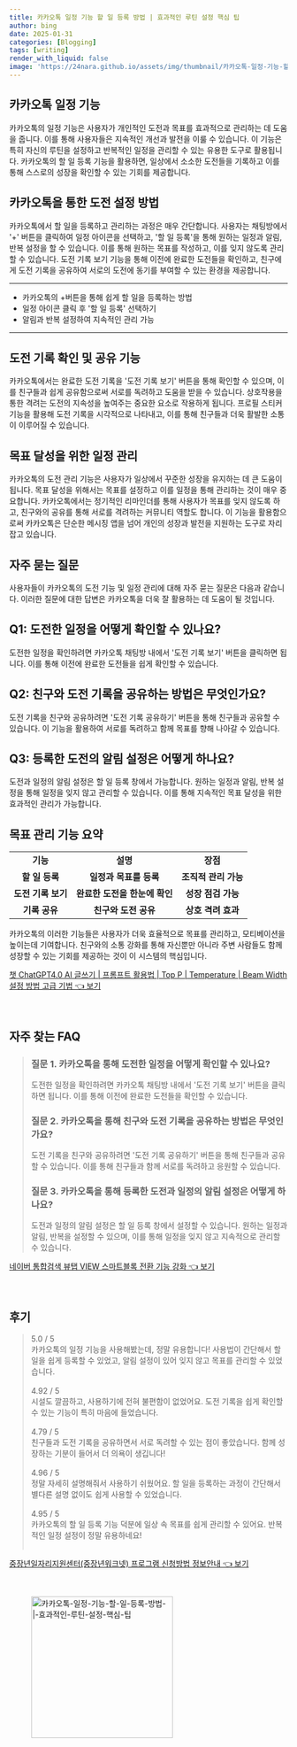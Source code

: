 ```yaml
---
title: 카카오톡 일정 기능 할 일 등록 방법 | 효과적인 루틴 설정 핵심 팁
author: bing
date: 2025-01-31
categories: [Blogging]
tags: [writing]
render_with_liquid: false
image: 'https://24nara.github.io/assets/img/thumbnail/카카오톡-일정-기능-할-일-등록-방법-|-효과적인-루틴-설정-핵심-팁.webp'
---
```



<h2 id='카카오톡_일정_기능'>카카오톡 일정 기능</h2>

<p>카카오톡의 일정 기능은 사용자가 개인적인 도전과 목표를 효과적으로 관리하는 데 도움을 줍니다. 이를 통해 사용자들은 지속적인 개선과 발전을 이룰 수 있습니다. 이 기능은 특히 자신의 루틴을 설정하고 반복적인 일정을 관리할 수 있는 유용한 도구로 활용됩니다. 카카오톡의 할 일 등록 기능을 활용하면, 일상에서 소소한 도전들을 기록하고 이를 통해 스스로의 성장을 확인할 수 있는 기회를 제공합니다.</p>

<h2 id='도전_설정_방법'>카카오톡을 통한 도전 설정 방법</h2>

<p>카카오톡에서 할 일을 등록하고 관리하는 과정은 매우 간단합니다. 사용자는 채팅방에서 '+' 버튼을 클릭하여 일정 아이콘을 선택하고, '할 일 등록'을 통해 원하는 일정과 알림, 반복 설정을 할 수 있습니다. 이를 통해 원하는 목표를 작성하고, 이를 잊지 않도록 관리할 수 있습니다. 도전 기록 보기 기능을 통해 이전에 완료한 도전들을 확인하고, 친구에게 도전 기록을 공유하여 서로의 도전에 동기를 부여할 수 있는 환경을 제공합니다.</p>

<hr />

<ul>
    <li>카카오톡의 +버튼을 통해 쉽게 할 일을 등록하는 방법</li>
    <li>일정 아이콘 클릭 후 '할 일 등록' 선택하기</li>
    <li>알림과 반복 설정하여 지속적인 관리 가능</li>
</ul>

<hr />

<h2 id='내_도전_기록_관리'>도전 기록 확인 및 공유 기능</h2>

<p>카카오톡에서는 완료한 도전 기록을 '도전 기록 보기' 버튼을 통해 확인할 수 있으며, 이를 친구들과 쉽게 공유함으로써 서로를 독려하고 도움을 받을 수 있습니다. 상호작용을 통한 격려는 도전의 지속성을 높여주는 중요한 요소로 작용하게 됩니다. 프로필 스티커 기능을 활용해 도전 기록을 시각적으로 나타내고, 이를 통해 친구들과 더욱 활발한 소통이 이루어질 수 있습니다.</p>

<h2 id='일정_관리의_중요성'>목표 달성을 위한 일정 관리</h2>

<p>카카오톡의 도전 관리 기능은 사용자가 일상에서 꾸준한 성장을 유지하는 데 큰 도움이 됩니다. 목표 달성을 위해서는 목표를 설정하고 이를 일정을 통해 관리하는 것이 매우 중요합니다. 카카오톡에서는 정기적인 리마인더를 통해 사용자가 목표를 잊지 않도록 하고, 친구와의 공유를 통해 서로를 격려하는 커뮤니티 역할도 합니다. 이 기능을 활용함으로써 카카오톡은 단순한 메시징 앱을 넘어 개인의 성장과 발전을 지원하는 도구로 자리잡고 있습니다.</p>

<h2 id='자주_묻는_질문'>자주 묻는 질문</h2>

<p>사용자들이 카카오톡의 도전 기능 및 일정 관리에 대해 자주 묻는 질문은 다음과 같습니다. 이러한 질문에 대한 답변은 카카오톡을 더욱 잘 활용하는 데 도움이 될 것입니다.</p>

<h2 id='Q1_도전_확인하기'>Q1: 도전한 일정을 어떻게 확인할 수 있나요?</h2>

<p>도전한 일정을 확인하려면 카카오톡 채팅방 내에서 '도전 기록 보기' 버튼을 클릭하면 됩니다. 이를 통해 이전에 완료한 도전들을 쉽게 확인할 수 있습니다.</p>

<h2 id='Q2_기록_공유하기'>Q2: 친구와 도전 기록을 공유하는 방법은 무엇인가요?</h2>

<p>도전 기록을 친구와 공유하려면 '도전 기록 공유하기' 버튼을 통해 친구들과 공유할 수 있습니다. 이 기능을 활용하여 서로를 독려하고 함께 목표를 향해 나아갈 수 있습니다.</p>

<h2 id='Q3_알림_설정하기'>Q3: 등록한 도전의 알림 설정은 어떻게 하나요?</h2>

<p>도전과 일정의 알림 설정은 할 일 등록 창에서 가능합니다. 원하는 일정과 알림, 반복 설정을 통해 일정을 잊지 않고 관리할 수 있습니다. 이를 통해 지속적인 목표 달성을 위한 효과적인 관리가 가능합니다.</p>

<h2 id='목표_관리_기능'>목표 관리 기능 요약</h2>

<table>
    <tr>
        <td style="text-align: center; height: 17px;"><b>기능</b></td>
        <td style="text-align: center; height: 17px;"><b>설명</b></td>
        <td style="text-align: center; height: 17px;"><b>장점</b></td>
    </tr>
    <tr>
        <td style="text-align: center; height: 17px;"><b>할 일 등록</b></td>
        <td style="text-align: center; height: 17px;"><b>일정과 목표를 등록</b></td>
        <td style="text-align: center; height: 17px;"><b>조직적 관리 가능</b></td>
    </tr>
    <tr>
        <td style="text-align: center; height: 17px;"><b>도전 기록 보기</b></td>
        <td style="text-align: center; height: 17px;"><b>완료한 도전을 한눈에 확인</b></td>
        <td style="text-align: center; height: 17px;"><b>성장 점검 가능</b></td>
    </tr>
    <tr>
        <td style="text-align: center; height: 17px;"><b>기록 공유</b></td>
        <td style="text-align: center; height: 17px;"><b>친구와 도전 공유</b></td>
        <td style="text-align: center; height: 17px;"><b>상호 격려 효과</b></td>
    </tr>
</table>

<p>카카오톡의 이러한 기능들은 사용자가 더욱 효율적으로 목표를 관리하고, 모티베이션을 높이는데 기여합니다. 친구와의 소통 강화를 통해 자신뿐만 아니라 주변 사람들도 함께 성장할 수 있는 기회를 제공하는 것이 이 시스템의 핵심입니다.</p>


<p><a class="click-button" title="챗 ChatGPT4.0 AI 글쓰기 | 프롬프트 활용법 | Top P | Temperature | Beam Width 설정 방법 고급 기법" href="https://24nara.github.io/posts/%EC%B1%97-ChatGPT4.0-AI-%EA%B8%80%EC%93%B0%EA%B8%B0-%ED%94%84%EB%A1%AC%ED%94%84%ED%8A%B8-%ED%99%9C%EC%9A%A9%EB%B2%95-Top-P-Temperature-Beam-Width-%EC%84%A4%EC%A0%95-%EB%B0%A9%EB%B2%95-%EA%B3%A0%EA%B8%89-%EA%B8%B0%EB%B2%95/" rel="dofollow">챗 ChatGPT4.0 AI 글쓰기 | 프롬프트 활용법 | Top P | Temperature | Beam Width 설정 방법 고급 기법 👈 보기</a></p><br>
<h2 id='자주_찾는_FAQ'>자주 찾는 FAQ</h2>
<div itemscope="" itemtype="https://schema.org/FAQPage"> 
<blockquote> 
<div itemscope="" itemprop="mainEntity" itemtype="https://schema.org/Question"> 
<h3 itemprop="name">질문 1. 카카오톡을 통해 도전한 일정을 어떻게 확인할 수 있나요?</h3> 
<div itemscope="" itemprop="acceptedAnswer" itemtype="https://schema.org/Answer"> 
<span itemprop="text"> 
<p>도전한 일정을 확인하려면 카카오톡 채팅방 내에서 '도전 기록 보기' 버튼을 클릭하면 됩니다. 이를 통해 이전에 완료한 도전들을 확인할 수 있습니다.</p> 
</span> 
</div> 
</div> 
<div itemscope="" itemprop="mainEntity" itemtype="https://schema.org/Question"> 
<h3 itemprop="name">질문 2. 카카오톡을 통해 친구와 도전 기록을 공유하는 방법은 무엇인가요?</h3> 
<div itemscope="" itemprop="acceptedAnswer" itemtype="https://schema.org/Answer"> 
<span itemprop="text"> 
<p>도전 기록을 친구와 공유하려면 '도전 기록 공유하기' 버튼을 통해 친구들과 공유할 수 있습니다. 이를 통해 친구들과 함께 서로를 독려하고 응원할 수 있습니다.</p> 
</span> 
</div> 
</div> 
<div itemscope="" itemprop="mainEntity" itemtype="https://schema.org/Question"> 
<h3 itemprop="name">질문 3. 카카오톡을 통해 등록한 도전과 일정의 알림 설정은 어떻게 하나요?</h3> 
<div itemscope="" itemprop="acceptedAnswer" itemtype="https://schema.org/Answer"> 
<span itemprop="text"> 
<p>도전과 일정의 알림 설정은 할 일 등록 창에서 설정할 수 있습니다. 원하는 일정과 알림, 반복을 설정할 수 있으며, 이를 통해 일정을 잊지 않고 지속적으로 관리할 수 있습니다.</p> 
</span> 
</div> 
</div> 
</blockquote> 
</div>
<p><a class="click-button" title="네이버 통합검색 뷰탭 VIEW 스마트블록 전환 기능 강화" href="https://24nara.github.io/posts/%EB%84%A4%EC%9D%B4%EB%B2%84-%ED%86%B5%ED%95%A9%EA%B2%80%EC%83%89-%EB%B7%B0%ED%83%AD-VIEW-%EC%8A%A4%EB%A7%88%ED%8A%B8%EB%B8%94%EB%A1%9D-%EC%A0%84%ED%99%98-%EA%B8%B0%EB%8A%A5-%EA%B0%95%ED%99%94/" rel="dofollow">네이버 통합검색 뷰탭 VIEW 스마트블록 전환 기능 강화 👈 보기</a></p><br>
<h2 id='후기'>후기</h2>
<div itemscope itemtype="https://schema.org/Product">
  <blockquote>
  <div itemprop="review" itemscope itemtype="https://schema.org/Review">
      <div itemprop="reviewRating" itemscope itemtype="https://schema.org/Rating"> <span itemprop="ratingValue">5.0</span> / <span itemprop="bestRating">5</span> </div>
      <span itemprop="reviewBody">카카오톡의 일정 기능을 사용해봤는데, 정말 유용합니다! 사용법이 간단해서 할 일을 쉽게 등록할 수 있었고, 알림 설정이 있어 잊지 않고 목표를 관리할 수 있었습니다.</span>
  </div>
  <br>
  <div itemprop="review" itemscope itemtype="https://schema.org/Review">
      <div itemprop="reviewRating" itemscope itemtype="https://schema.org/Rating"> <span itemprop="ratingValue">4.92</span> / <span itemprop="bestRating">5</span> </div>
      <span itemprop="reviewBody">시설도 깔끔하고, 사용하기에 전혀 불편함이 없었어요. 도전 기록을 쉽게 확인할 수 있는 기능이 특히 마음에 들었습니다.</span>
  </div>
  <br>
  <div itemprop="review" itemscope itemtype="https://schema.org/Review">
      <div itemprop="reviewRating" itemscope itemtype="https://schema.org/Rating"> <span itemprop="ratingValue">4.79</span> / <span itemprop="bestRating">5</span> </div>
      <span itemprop="reviewBody">친구들과 도전 기록을 공유하면서 서로 독려할 수 있는 점이 좋았습니다. 함께 성장하는 기분이 들어서 더 의욕이 생깁니다!</span>
  </div>
  <br>
  <div itemprop="review" itemscope itemtype="https://schema.org/Review">
      <div itemprop="reviewRating" itemscope itemtype="https://schema.org/Rating"> <span itemprop="ratingValue">4.96</span> / <span itemprop="bestRating">5</span> </div>
      <span itemprop="reviewBody">정말 자세히 설명해줘서 사용하기 쉬웠어요. 할 일을 등록하는 과정이 간단해서 별다른 설명 없이도 쉽게 사용할 수 있었습니다.</span>
  </div>
  <br>
  <div itemprop="review" itemscope itemtype="https://schema.org/Review">
      <div itemprop="reviewRating" itemscope itemtype="https://schema.org/Rating"> <span itemprop="ratingValue">4.95</span> / <span itemprop="bestRating">5</span> </div>
      <span itemprop="reviewBody">카카오톡의 할 일 등록 기능 덕분에 일상 속 목표를 쉽게 관리할 수 있어요. 반복적인 일정 설정이 정말 유용하네요!</span>
  </div>
  <br>
  </blockquote>
</div>
<p><a class="click-button" title="중장년일자리지원센터(중장년워크넷) 프로그램 신청방법 정보안내" href="https://24nara.github.io/posts/%EC%A4%91%EC%9E%A5%EB%85%84%EC%9D%BC%EC%9E%90%EB%A6%AC%EC%A7%80%EC%9B%90%EC%84%BC%ED%84%B0(%EC%A4%91%EC%9E%A5%EB%85%84%EC%9B%8C%ED%81%AC%EB%84%B7)-%ED%94%84%EB%A1%9C%EA%B7%B8%EB%9E%A8-%EC%8B%A0%EC%B2%AD%EB%B0%A9%EB%B2%95-%EC%A0%95%EB%B3%B4%EC%95%88%EB%82%B4/" rel="dofollow">중장년일자리지원센터(중장년워크넷) 프로그램 신청방법 정보안내 👈 보기</a></p><br>
<figure class="image"><img src="https://24nara.github.io/assets/img/thumbnail/카카오톡-일정-기능-할-일-등록-방법-|-효과적인-루틴-설정-핵심-팁.webp" alt="카카오톡-일정-기능-할-일-등록-방법-|-효과적인-루틴-설정-핵심-팁" width="256" height="256"></figure>